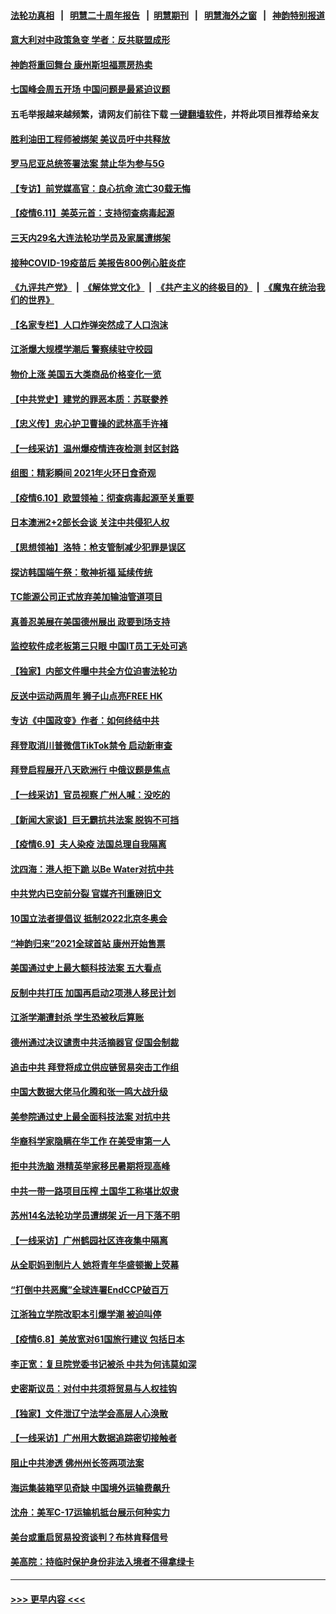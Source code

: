 #### [法轮功真相](https://github.com/gfw-breaker/truth/blob/master/README.md?t=0) &nbsp;&nbsp;|&nbsp;&nbsp; [明慧二十周年报告](https://github.com/gfw-breaker/mh-reports/blob/master/README.md?t=0) &nbsp;&nbsp;|&nbsp;&nbsp;[明慧期刊](https://github.com/gfw-breaker/mh-qikan) &nbsp;&nbsp;|&nbsp;&nbsp; [明慧海外之窗](https://github.com/gfw-breaker/mh-news/blob/master/README.md?t=0) &nbsp;&nbsp;|&nbsp;&nbsp; [神韵特别报道](https://github.com/gfw-breaker/mh-news/blob/master/shenyun.md?t=0)
#### [意大利对中政策急变 学者：反共联盟成形](../pages/nf4514/n13014345.md?t=06121602) 
#### [神韵将重回舞台 康州斯坦福票房热卖](../pages/nf4514/n13016034.md?t=06121602) 
#### [七国峰会周五开场 中国问题是最紧迫议题](../pages/nf4514/n13016362.md?t=06121602) 
#### 五毛举报越来越频繁，请网友们前往下载 [一键翻墙软件](https://github.com/gfw-breaker/ssr-accounts)，并将此项目推荐给亲友
#### [胜利油田工程师被绑架 美议员吁中共释放](../pages/nf4514/n13016246.md?t=06121602) 
#### [罗马尼亚总统签署法案 禁止华为参与5G](../pages/nf4514/n13015943.md?t=06121602) 
#### [【专访】前党媒高官：良心抗命 流亡30载无悔](../pages/nf4514/n13015689.md?t=06121602) 
#### [【疫情6.11】美英元首：支持彻查病毒起源](../pages/nf4514/n13015207.md?t=06121602) 
#### [三天内29名大连法轮功学员及家属遭绑架](../pages/nf4514/n13012641.md?t=06121602) 
#### [接种COVID-19疫苗后 美报告800例心脏炎症](../pages/nf4514/n13013900.md?t=06121602) 
#### [《九评共产党》](https://github.com/begood0513/9ping.md/blob/master/README.md) &nbsp;|&nbsp; [《解体党文化》](../../../../jtdwh.md/blob/master/README.md)  &nbsp;|&nbsp; [《共产主义的终极目的》](../../../../gczydzjmd.md/blob/master/README.md) &nbsp;|&nbsp; [《魔鬼在统治我们的世界》](../../../../mgztzwmdsj.md/blob/master/README.md) 
#### [【名家专栏】人口炸弹突然成了人口泡沫](../pages/nf4514/n13012901.md?t=06121602) 
#### [江浙爆大规模学潮后 警察续驻守校园](../pages/nf4514/n13013665.md?t=06121602) 
#### [物价上涨 美国五大类商品价格变化一览](../pages/nf4514/n13013724.md?t=06121602) 
#### [【中共党史】建党的罪恶本质：苏联豢养](../pages/nf4514/n13011888.md?t=06121602) 
#### [【忠义传】忠心护卫曹操的武林高手许褚](../pages/nf4514/n13008207.md?t=06121602) 
#### [【一线采访】温州爆疫情连夜检测 封区封路](../pages/nf4514/n13013442.md?t=06121602) 
#### [组图：精彩瞬间 2021年火环日食奇观](../pages/nf4514/n13013098.md?t=06121602) 
#### [【疫情6.10】欧盟领袖：彻查病毒起源至关重要](../pages/nf4514/n13012420.md?t=06121602) 
#### [日本澳洲2+2部长会谈 关注中共侵犯人权](../pages/nf4514/n13011324.md?t=06121602) 
#### [【思想领袖】洛特：枪支管制减少犯罪是误区](../pages/nf4514/n12940574.md?t=06121602) 
#### [探访韩国端午祭：敬神祈福 延续传统](../pages/nf4514/n13011474.md?t=06121602) 
#### [TC能源公司正式放弃美加输油管道项目](../pages/nf4514/n13011675.md?t=06121602) 
#### [真善忍美展在美国德州展出 政要到场支持](../pages/nf4514/n13010579.md?t=06121602) 
#### [监控软件成老板第三只眼 中国IT员工无处可逃](../pages/nf4514/n13011171.md?t=06121602) 
#### [【独家】内部文件曝中共全方位迫害法轮功](../pages/nf4514/n12998099.md?t=06121602) 
#### [反送中运动两周年 狮子山点亮FREE HK](../pages/nf4514/n13010961.md?t=06121602) 
#### [专访《中国政变》作者：如何终结中共](../pages/nf4514/n13010323.md?t=06121602) 
#### [拜登取消川普微信TikTok禁令 启动新审查](../pages/nf4514/n13010792.md?t=06121602) 
#### [拜登启程展开八天欧洲行 中俄议题是焦点](../pages/nf4514/n13010507.md?t=06121602) 
#### [【一线采访】官员视察 广州人喊：没吃的](../pages/nf4514/n13010469.md?t=06121602) 
#### [【新闻大家谈】巨无霸抗共法案 脱钩不可挡](../pages/nf4514/n13008851.md?t=06121602) 
#### [【疫情6.9】夫人染疫 法国总理自我隔离](../pages/nf4514/n13009873.md?t=06121602) 
#### [沈四海：港人拒下跪 以Be Water对抗中共](../pages/nf4514/n13009526.md?t=06121602) 
#### [中共党内已空前分裂 官媒齐刊重磅旧文](../pages/nf4514/n13009978.md?t=06121602) 
#### [10国立法者提倡议 抵制2022北京冬奥会](../pages/nf4514/n13008877.md?t=06121602) 
#### [“神韵归来”2021全球首站 康州开始售票](../pages/nf4514/n13009163.md?t=06121602) 
#### [美国通过史上最大额科技法案 五大看点](../pages/nf4514/n13008950.md?t=06121602) 
#### [反制中共打压 加国再启动2项港人移民计划](../pages/nf4514/n13008531.md?t=06121602) 
#### [江浙学潮遭封杀 学生恐被秋后算账](../pages/nf4514/n13007968.md?t=06121602) 
#### [德州通过决议谴责中共活摘器官 促国会制裁](../pages/nf4514/n13009046.md?t=06121602) 
#### [追击中共 拜登将成立供应链贸易突击工作组](../pages/nf4514/n13007965.md?t=06121602) 
#### [中国大数据大佬马化腾和张一鸣大战升级](../pages/nf4514/n13008825.md?t=06121602) 
#### [美参院通过史上最全面科技法案 对抗中共](../pages/nf4514/n13007924.md?t=06121602) 
#### [华裔科学家隐瞒在华工作 在美受审第一人](../pages/nf4514/n13008002.md?t=06121602) 
#### [拒中共洗脑 港精英举家移民暑期将现高峰](../pages/nf4514/n13008457.md?t=06121602) 
#### [中共一带一路项目压榨 土国华工称堪比奴隶](../pages/nf4514/n13003720.md?t=06121602) 
#### [苏州14名法轮功学员遭绑架 近一月下落不明](../pages/nf4514/n13007209.md?t=06121602) 
#### [【一线采访】广州鹤园社区连夜集中隔离](../pages/nf4514/n13008208.md?t=06121602) 
#### [从全职妈到制片人 她将青年华盛顿搬上荧幕](../pages/nf4514/n13007553.md?t=06121602) 
#### [“打倒中共恶魔”全球连署EndCCP破百万](../pages/nf4514/n13006728.md?t=06121602) 
#### [江浙独立学院改职本引爆学潮 被迫叫停](../pages/nf4514/n13005910.md?t=06121602) 
#### [【疫情6.8】美放宽对61国旅行建议 包括日本](../pages/nf4514/n13007207.md?t=06121602) 
#### [李正宽：复旦院党委书记被杀 中共为何讳莫如深](../pages/nf4514/n13006751.md?t=06121602) 
#### [史密斯议员：对付中共须将贸易与人权挂钩](../pages/nf4514/n13006316.md?t=06121602) 
#### [【独家】文件泄辽宁法学会高层人心涣散](../pages/nf4514/n13004923.md?t=06121602) 
#### [【一线采访】广州用大数据追踪密切接触者](../pages/nf4514/n13006305.md?t=06121602) 
#### [阻止中共渗透 佛州州长签两项法案](../pages/nf4514/n13006230.md?t=06121602) 
#### [海运集装箱罕见奇缺 中国境外运输费飙升](../pages/nf4514/n13006100.md?t=06121602) 
#### [沈舟：美军C-17运输机抵台展示何种实力](../pages/nf4514/n13005684.md?t=06121602) 
#### [美台或重启贸易投资谈判？布林肯释信号](../pages/nf4514/n13005778.md?t=06121602) 
#### [美高院：持临时保护身份非法入境者不得拿绿卡](../pages/nf4514/n13005764.md?t=06121602) 

----
#### [ >>> 更早内容 <<< ](../indexes/nf4514-earlier.md)

